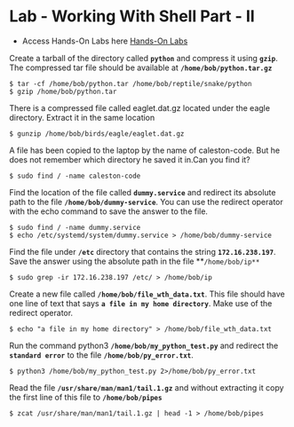 # Lab - Working With Shell Part - II

- Access Hands-On Labs here [Hands-On Labs](https://kodekloud.com/topic/lab-working-with-shell-ii/)

Create a tarball of the directory called **`python`** and compress it using **`gzip`**. The compressed tar file should be available at **`/home/bob/python.tar.gz`**
```
$ tar -cf /home/bob/python.tar /home/bob/reptile/snake/python
$ gzip /home/bob/python.tar
```

There is a compressed file called eaglet.dat.gz located under the eagle directory. Extract it in the same location
```
$ gunzip /home/bob/birds/eagle/eaglet.dat.gz
```

A file has been copied to the laptop by the name of caleston-code. But he does not remember which directory he saved it in.Can you find it?
```
$ sudo find / -name caleston-code
```

Find the location of the file called **`dummy.service`** and redirect its absolute path to the file **`/home/bob/dummy-service`**. You can use the redirect operator with the echo command to save the answer to the file.
```
$ sudo find / -name dummy.service
$ echo /etc/systemd/system/dummy.service > /home/bob/dummy-service 
```

Find the file under **`/etc`** directory that contains the string **`172.16.238.197`**. Save the answer using the absolute path in the file **`/home/bob/ip**`
```
$ sudo grep -ir 172.16.238.197 /etc/ > /home/bob/ip
```

Create a new file called **`/home/bob/file_wth_data.txt`**. This file should have one line of text that says **`a file in my home directory`**. Make use of the redirect operator.
```
$ echo "a file in my home directory" > /home/bob/file_wth_data.txt
```

Run the command python3 **`/home/bob/my_python_test.py`** and redirect the **`standard error`** to the file **`/home/bob/py_error.txt`**.
```
$ python3 /home/bob/my_python_test.py 2>/home/bob/py_error.txt
```

Read the file **`/usr/share/man/man1/tail.1.gz`** and without extracting it copy the first line of this file to **`/home/bob/pipes`**
```
$ zcat /usr/share/man/man1/tail.1.gz | head -1 > /home/bob/pipes
```

